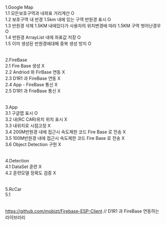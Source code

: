 1.Google Map <br>
1.1 모든보호구역과 내좌표 거리계산 O<br>
1.2 보호구역 내 반경 1.5km 내에 있는 구역 반원경 표시 O<br>
1.3 반원경 삭제 1.5KM 내에있다가 사용자의 위치변경에 따라 1.5KM 구역 벗어난경우 O<br>
1.4 반원경 ArrayList 내에 좌표값 저장 O<br>
1.5 이미 생성된 반원경에대해 중복 생성 방지 O<br>
<br><br>
2.FireBase<br>
2.1 Fire Base 생성 X<br>
2.2 Andriod 와 FirBase 연동 X<br>
2.3 D1R1 과 FireBase 연동 X <br>
2.4 App - FireBase 통신 X<br>
2.5 D1R1 과 FrieBase 통신 X<br>
<br><br>
3.App<br>
3.1 구글맵 표시 O<br>
3.2 내(RC CAR)위치 위치 표시 X<br>
3.3 내위치로 시점고정 X<br>
3.4 200M반원경 내에 접근시 속도제한 코드 Fire Base 로 전송 X<br>
3.5 100M반원경 내에 접근시 속도제한 코드 Fire Base 로 전송 X<br>
3.6 Object Detection 구현 X<br>
<br><br>
4.Detection<br>
4.1 DataSet 훈련 X<br>
4.2 훈련모델 정확도 검증 X<br>
<br><br>
5.RcCar<br>
5.1 <br>
<br><br>
https://github.com/mobizt/Firebase-ESP-Client  // D1R1 과 FireBase 연동하는 라이브러리

